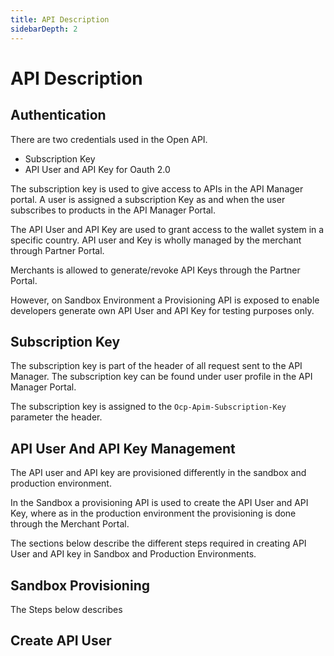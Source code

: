 ```yaml
---
title: API Description
sidebarDepth: 2
---
```


# API Description

## Authentication

There are two credentials used in the Open API.

- Subscription Key
- API User and API Key for Oauth 2.0

The subscription key is used to give access to APIs in the API Manager portal. A user is assigned a subscription Key as and when the user subscribes to products in the API Manager Portal.

The API User and API Key are used to grant access to the wallet system in a specific country. API user and Key is wholly managed by the merchant through Partner Portal.

Merchants is allowed to generate/revoke API Keys through the Partner Portal.

However, on Sandbox Environment a Provisioning API is exposed to enable developers generate own API User and API Key for testing purposes only.

## Subscription Key
The subscription key is part of the header of all request sent to the API Manager. The subscription key can be found under user profile in the API Manager Portal.

The subscription key is assigned to the `Ocp-Apim-Subscription-Key` parameter the header.

## API User And API Key Management
The API user and API key are provisioned differently in the sandbox and production environment.

In the Sandbox a provisioning API is used to create the API User and API Key, where as in the production environment the provisioning is done through the Merchant Portal.

The sections below describe the different steps required in creating API User and API key in Sandbox and Production Environments.

## Sandbox Provisioning
The Steps below describes

## Create API User
